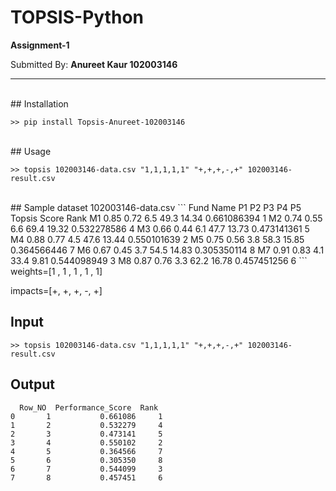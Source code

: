 # TOPSIS-Python

**Assignment-1**


Submitted By: **Anureet Kaur 102003146**

***
<br>
## Installation

```
>> pip install Topsis-Anureet-102003146
````
<br>
## Usage

```
>> topsis 102003146-data.csv "1,1,1,1,1" "+,+,+,-,+" 102003146-result.csv
```
<br>
## Sample dataset 102003146-data.csv
```
Fund Name	P1	P2	P3	P4	P5	Topsis Score	Rank
M1	0.85	0.72	6.5	49.3	14.34	0.661086394	1
M2	0.74	0.55	6.6	69.4	19.32	0.532278586	4
M3	0.66	0.44	6.1	47.7	13.73	0.473141361	5
M4	0.88	0.77	4.5	47.6	13.44	0.550101639	2
M5	0.75	0.56	3.8	58.3	15.85	0.364566446	7
M6	0.67	0.45	3.7	54.5	14.83	0.305350114	8
M7	0.91	0.83	4.1	33.4	9.81	0.544098949	3
M8	0.87	0.76	3.3	62.2	16.78	0.457451256	6
```

<br>
weights=[1 , 1 , 1 , 1 , 1]

impacts=[+, +, +, -, +]

## Input
```
>> topsis 102003146-data.csv "1,1,1,1,1" "+,+,+,-,+" 102003146-result.csv
```

## Output

```
  Row_NO  Performance_Score  Rank
0       1           0.661086     1
1       2           0.532279     4
2       3           0.473141     5
3       4           0.550102     2
4       5           0.364566     7
5       6           0.305350     8
6       7           0.544099     3
7       8           0.457451     6

```